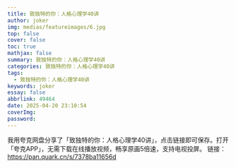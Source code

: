 ```yaml
---
title: 致独特的你：人格心理学40讲
author: joker
img: medias/featureimages/6.jpg
top: false
cover: false
toc: true
mathjax: false
summary: 致独特的你：人格心理学40讲
categories: 致独特的你：人格心理学40讲
tags:
  - 致独特的你：人格心理学40讲
keywords: joker
essay: false
abbrlink: 49464
date: 2025-04-20 23:10:54
coverImg:
password:
---
```


我用夸克网盘分享了「致独特的你：人格心理学40讲」，点击链接即可保存。打开「夸克APP」，无需下载在线播放视频，畅享原画5倍速，支持电视投屏。
链接：https://pan.quark.cn/s/7378ba11656d
